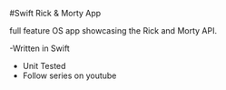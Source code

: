 #Swift Rick & Morty App

full feature OS app showcasing the Rick and Morty API.

-Written in Swift
- Unit Tested
- Follow series on youtube
